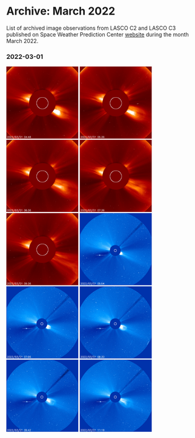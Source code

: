 # Archive: March 2022

List of archived image observations from LASCO C2 and LASCO C3 published on Space Weather Prediction Center [website](https://www.swpc.noaa.gov/products/lasco-coronagraph) during the month March 2022.


### 2022-03-01

<a href="img/20220301-01.png"><img src="img/20220301-01.png" width="190"></a> <a href="img/20220301-02.png"><img src="img/20220301-02.png" width="190"></a> <a href="img/20220301-03.png"><img src="img/20220301-03.png" width="190"></a> <a href="img/20220301-04.png"><img src="img/20220301-04.png" width="190"></a> <a href="img/20220301-05.png"><img src="img/20220301-05.png" width="190"></a> <a href="img/20220301-06.png"><img src="img/20220301-06.png" width="190"></a> <a href="img/20220301-07.png"><img src="img/20220301-07.png" width="190"></a> <a href="img/20220301-08.png"><img src="img/20220301-08.png" width="190"></a> <a href="img/20220301-09.png"><img src="img/20220301-09.png" width="190"></a> <a href="img/20220301-10.png"><img src="img/20220301-10.png" width="190"></a>
